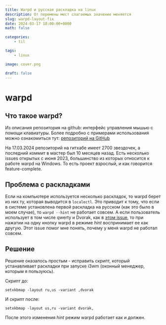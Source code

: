 ```yaml
---
title: Warpd и русская раскладка на linux
description: От перемены мест слагаемых значение меняется
slug: warpd-layout-fix
date: 2024-03-17 18:00:00+0000
math: false

categories:
    - til

tags:
    - linux

image: cover.png

draft: false
---
```


# warpd

## Что такое warpd?

Из описания репозитория на github: интерфейс управления мышью с помощи клавиатуры. Более подробно с примерами использования можно ознакомиться тут: [репозиторий на GitHub](https://github.com/rvaiya/warpd)

На 17.03.2024 репозиторий на гитхабе имеет 2700 звездочек, а последний коммит в мастер был 10 месяцев назад. Есть несколько issues открытых с июня 2023, большинство из которых относится к работе warpd на Windows. То есть проект взрослый, и как говорится feature-complete.

## Проблема с раскладками

Если на компьютере используется несколько раскладок, то warpd берет из них ту, которая выводится в `localectl`. Это приводит к тому, что если в системе установлена первой раскладка на русском (как это было в моем случае), то `warpd --hint` не работает совсем. А если пользователь использует в том числе qwerty и Dvorak, как в [этом issue](https://github.com/rvaiya/warpd/issues/189), то при нажатии на одну кнопку warpd в режиме *hint* воспринимает ее как другую. Этот issue помог мне понять, почему у меня warpd не работал совсем.

## Решение

Решение оказалось простым - исправить скрипт, который устанавливает раскладки при запуске i3wm (оконный менеджер, которым я пользуюсь).

Скрипт до: 

```shell
setxkbmap -layout ru,us -variant ,dvorak
```

И скрипт после:

```shell
setxkbmap -layout us,ru -variant dvorak,
```

После этого изменения *hint* режим warpd работает как и должен.
